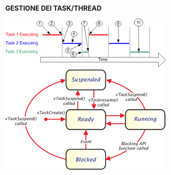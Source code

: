 

## **GESTIONE DEI TASK/THREAD**


<img src="suspending.gif" alt="alt text" width="700">

<img src="5-Figure1-1.png" alt="alt text" width="700">


